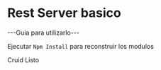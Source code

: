 # Rest Server basico

---Guia para utilizarlo---

Ejecutar ```Npm Install``` para reconstruir los modulos

Cruid  Listo

